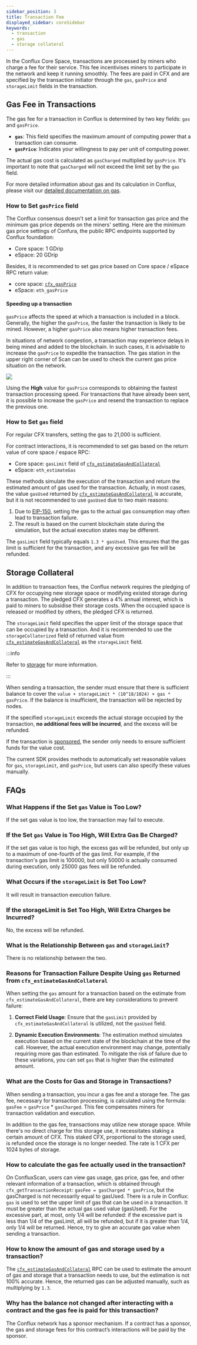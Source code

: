 ```yaml
---
sidebar_position: 3
title: Transaction Fee
displayed_sidebar: coreSidebar
keywords:
  - transaction
  - gas
  - storage collateral
---
```


In the Conflux Core Space, transactions are processed by miners who charge a fee for their service. This fee incentivises miners to participate in the network and keep it running smoothly. The fees are paid in CFX and are specified by the transaction initiator through the `gas`, `gasPrice` and `storageLimit` fields in the transaction.

## Gas Fee in Transactions

The gas fee for a transaction in Conflux is determined by two key fields: `gas` and `gasPrice`.

- **`gas`**: This field specifies the maximum amount of computing power that a transaction can consume.
- **`gasPrice`**: Indicates your willingness to pay per unit of computing power.

The actual gas cost is calculated as `gasCharged` multiplied by `gasPrice`. It's important to note that `gasCharged` will not exceed the limit set by the `gas` field.

For more detailed information about gas and its calculation in Conflux, please visit our [detailed documentation on gas](/docs/general/conflux-basics/gas.md).

### How to Set `gasPrice` field

The Conflux consensus doesn't set a limit for transaction gas price and the minimum gas price depends on the miners' setting. Here are the minimum gas price settings of Confura, the public RPC endpoints supported by Conflux foundation:

- Core space: 1 GDrip
- eSpace: 20 GDrip

Besides, it is recommended to set gas price based on Core space / eSpace RPC return value:

- core space: [`cfx_gasPrice`](/docs/core/build/json-rpc/cfx-namespace#cfx_gasprice)
- eSpace: `eth_gasPrice`

#### Speeding up a transaction

`gasPrice` affects the speed at which a transaction is included in a block. Generally, the higher the `gasPrice`, the faster the transaction is likely to be mined. However, a higher `gasPrice` also means higher transaction fees.

In situations of network congestion, a transaction may experience delays in being mined and added to the blockchain. In such cases, it is advisable to increase the `gasPrice` to expedite the transaction. The gas station in the upper right corner of Scan can be used to check the current gas price situation on the network.

![](./img/scan-gas-price2.png)

Using the **High** value for `gasPrice` corresponds to obtaining the fastest transaction processing speed. For transactions that have already been sent, it is possible to increase the `gasPrice` and resend the transaction to replace the previous one.

### How to Set `gas` field

For regular CFX transfers, setting the gas to 21,000 is sufficient.

For contract interactions, it is recommended to set gas based on the return value of core space / espace RPC:

- Core space: `gasLimit` field of [`cfx_estimateGasAndCollateral`](/docs/core/build/json-rpc/cfx-namespace/#cfx_estimategasandcollateral)
- eSpace: `eth_estimateGas`

These methods simulate the execution of the transaction and return the estimated amount of gas used for the transaction. Actually, in most cases, the value `gasUsed` returned by [`cfx_estimateGasAndCollateral`](/docs/core/build/json-rpc/cfx-namespace/#cfx_estimategasandcollateral) is accurate, but it is not recommended to use `gasUsed` due to two main reasons:

1. Due to [EIP-150](https://eips.ethereum.org/EIPS/eip-150), setting the gas to the actual gas consumption may often lead to transaction failure.
2. The result is based on the current blockchain state during the simulation, but the actual execution states may be different.

The `gasLimit` field typically equals `1.3 * gasUsed`. This ensures that the gas limit is sufficient for the transaction, and any excessive gas fee will be refunded.

## Storage Collateral

In addition to transaction fees, the Conflux network requires the pledging of CFX for occupying new storage space or modifying existed storage during a transaction. The pledged CFX generates a 4% annual interest, which is paid to miners to subsidise their storage costs. When the occupied space is released or modified by others, the pledged CFX is returned.

The `storageLimit` field specifies the upper limit of the storage space that can be occupied by a transaction. And it is recommended to use the `storageCollaterized` field of returned value from [`cfx_estimateGasAndCollateral`](../../build/json-rpc/cfx-namespace.md#cfx_estimategasandcollateral) as the `storageLimit` field.

:::info

Refer to [storage](../storage.md) for more information.

:::

When sending a transaction, the sender must ensure that there is sufficient balance to cover the `value + storageLimit * (10^18/1024) + gas * gasPrice`. If the balance is insufficient, the transaction will be rejected by nodes.

If the specified `storageLimit` exceeds the actual storage occupied by the transaction, **no additional fees will be incurred**, and the excess will be refunded.

If the transaction is [sponsored](../internal-contracts/sponsor-whitelist-control.md), the sender only needs to ensure sufficient funds for the value cost.

The current SDK provides methods to automatically set reasonable values for `gas`, `storageLimit`, and `gasPrice`, but users can also specify these values manually.

## FAQs

### What Happens if the Set `gas` Value is Too Low?

If the set gas value is too low, the transaction may fail to execute.

### If the Set `gas` Value is Too High, Will Extra Gas Be Charged?

If the set gas value is too high, the excess gas will be refunded, but only up to a maximum of one-fourth of the gas limit. For example, if the transaction's gas limit is 100000, but only 50000 is actually consumed during execution, only 25000 gas fees will be refunded.

### What Occurs if the `storageLimit` is Set Too Low?

It will result in transaction execution failure.

### If the storageLimit is Set Too High, Will Extra Charges be Incurred?

No, the excess will be refunded.

### What is the Relationship Between `gas` and `storageLimit`?

There is no relationship between the two.

### Reasons for Transaction Failure Despite Using `gas` Returned from `cfx_estimateGasAndCollateral`

When setting the `gas` amount for a transaction based on the estimate from `cfx_estimateGasAndCollateral`, there are key considerations to prevent failure:

1. **Correct Field Usage**: Ensure that the `gasLimit` provided by `cfx_estimateGasAndCollateral` is utilized, not the `gasUsed` field.

2. **Dynamic Execution Environments**: The estimation method simulates execution based on the current state of the blockchain at the time of the call. However, the actual execution environment may change, potentially requiring more gas than estimated. To mitigate the risk of failure due to these variations, you can set `gas` that is higher than the estimated amount.

### What are the Costs for Gas and Storage in Transactions?

When sending a transaction, you incur a gas fee and a storage fee. The gas fee, necessary for transaction processing, is calculated using the formula: `gasFee` = `gasPrice` \* `gasCharged`. This fee compensates miners for transaction validation and execution.

In addition to the gas fee, transactions may utilize new storage space. While there's no direct charge for this storage use, it necessitates staking a certain amount of CFX. This staked CFX, proportional to the storage used, is refunded once the storage is no longer needed. The rate is 1 CFX per 1024 bytes of storage.

### How to calculate the gas fee actually used in the transaction?

On ConfluxScan, users can view gas usage, gas price, gas fee, and other relevant information of a transaction, which is obtained through `cfx_getTransactionReceipt`: `gasFee = gasCharged * gasPrice`, but the gasCharged is not necessarily equal to gasUsed.
There is a rule in Conflux: `gas` is used to set the upper limit of gas that can be used in a transaction. It must be greater than the actual gas used value (gasUsed).
For the excessive part, at most, only 1/4 will be refunded: if the excessive part is less than 1/4 of the gasLimit, all will be refunded, but if it is greater than 1/4, only 1/4 will be returned. Hence, try to give an accurate gas value when sending a transaction.

### How to know the amount of gas and storage used by a transaction?

The [`cfx_estimateGasAndCollateral`](/docs/core/build/json-rpc/cfx-namespace/#cfx_estimategasandcollateral) RPC can be used to estimate the amount of gas and storage that a transaction needs to use, but the estimation is not 100% accurate.
Hence, the returned gas can be adjusted manually, such as multiplying by `1.3`.

### Why has the balance not changed after interacting with a contract and the gas fee is paid for this transaction?

The Conflux network has a sponsor mechanism. If a contract has a sponsor, the gas and storage fees for this contract’s interactions will be paid by the sponsor.
